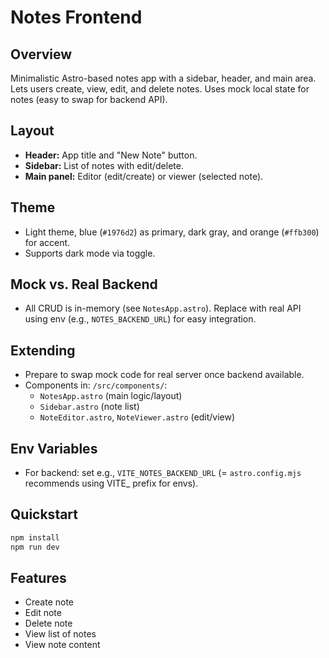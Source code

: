 # Notes Frontend

## Overview

Minimalistic Astro-based notes app with a sidebar, header, and main area. Lets users create, view, edit, and delete notes. Uses mock local state for notes (easy to swap for backend API).

## Layout

- **Header:** App title and "New Note" button.
- **Sidebar:** List of notes with edit/delete.
- **Main panel:** Editor (edit/create) or viewer (selected note).

## Theme

- Light theme, blue (`#1976d2`) as primary, dark gray, and orange (`#ffb300`) for accent.
- Supports dark mode via toggle.

## Mock vs. Real Backend

- All CRUD is in-memory (see `NotesApp.astro`). Replace with real API using env (e.g., `NOTES_BACKEND_URL`) for easy integration.

## Extending

- Prepare to swap mock code for real server once backend available.
- Components in: `/src/components/`:
  - `NotesApp.astro` (main logic/layout)
  - `Sidebar.astro` (note list)
  - `NoteEditor.astro`, `NoteViewer.astro` (edit/view)

## Env Variables

- For backend: set e.g., `VITE_NOTES_BACKEND_URL` (= `astro.config.mjs` recommends using VITE_ prefix for envs).

## Quickstart

```bash
npm install
npm run dev
```

## Features

- Create note
- Edit note
- Delete note
- View list of notes
- View note content
